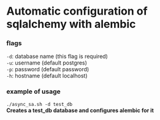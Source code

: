 # Automatic configuration of sqlalchemy with alembic

### flags

`-d`: database name (this flag is required) <br>
`-u`: username (default postgres) <br>
`-p`: password (default password) <br>
`-h`: hostname (default localhost) <br>

### example of usage

`./async_sa.sh -d test_db` <br>
<b>Creates a test_db database and configures alembic for it